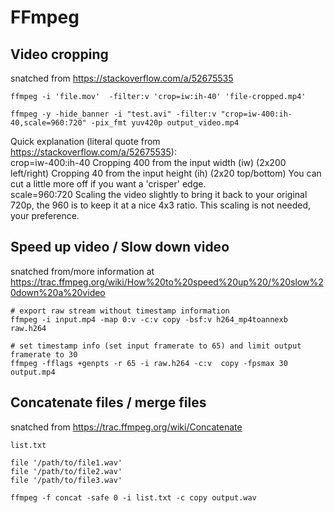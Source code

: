 # FFmpeg

## Video cropping

snatched from <https://stackoverflow.com/a/52675535>

```text
ffmpeg -i 'file.mov'  -filter:v 'crop=iw:ih-40' 'file-cropped.mp4'
```

`ffmpeg -y -hide_banner -i "test.avi" -filter:v "crop=iw-400:ih-40,scale=960:720" -pix_fmt yuv420p output_video.mp4`

Quick explanation (literal quote from <https://stackoverflow.com/a/52675535>):  
crop=iw-400:ih-40 Cropping 400 from the input width
(iw) (2x200 left/right) Cropping 40 from the input height
(ih) (2x20 top/bottom) You can cut a little more off if
you want a 'crisper' edge.  
scale=960:720 Scaling the video slightly to bring it back to
your original 720p, the 960 is to keep it at a nice 4x3 ratio.
This scaling is not needed, your preference.  

## Speed up video / Slow down video

snatched from/more information at <https://trac.ffmpeg.org/wiki/How%20to%20speed%20up%20/%20slow%20down%20a%20video>

```text
# export raw stream without timestamp information
ffmpeg -i input.mp4 -map 0:v -c:v copy -bsf:v h264_mp4toannexb raw.h264

# set timestamp info (set input framerate to 65) and limit output framerate to 30
ffmpeg -fflags +genpts -r 65 -i raw.h264 -c:v  copy -fpsmax 30 output.mp4
```


## Concatenate files / merge files

snatched from <https://trac.ffmpeg.org/wiki/Concatenate>

`list.txt`

```
file '/path/to/file1.wav'
file '/path/to/file2.wav'
file '/path/to/file3.wav'
```

`ffmpeg -f concat -safe 0 -i list.txt -c copy output.wav`
